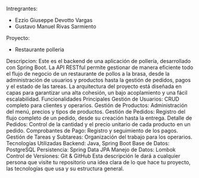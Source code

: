 Intregrantes:
- Ezzio Giuseppe Devotto Vargas
- Gustavo Manuel Rivas Sarmiento

Proyecto:
- Restaurante polleria

Descripcion:
Este es el backend de una aplicación de pollería, desarrollado con Spring Boot. La API RESTful permite gestionar de manera eficiente todo el flujo de negocio de un restaurante de pollos a la brasa, desde la administración de usuarios y productos hasta la gestión de pedidos, pagos y el estado de las tareas.
La arquitectura del proyecto está diseñada en capas para garantizar una alta cohesión, un bajo acoplamiento y una fácil escalabilidad.
Funcionalidades Principales
Gestión de Usuarios: CRUD completo para clientes y operarios.
Gestión de Productos: Administración del menú, precios y tipos de productos.
Gestión de Pedidos: Registro del flujo completo de un pedido, desde su creación hasta la entrega.
Detalle de Pedidos: Control de la cantidad y el precio unitario de cada producto en un pedido.
Comprobantes de Pago: Registro y seguimiento de los pagos.
Gestión de Tareas y Subtareas: Organización del trabajo para los operarios.
Tecnologías Utilizadas
Backend: Java, Spring Boot
Base de Datos: PostgreSQL
Persistencia: Spring Data JPA
Manejo de Datos: Lombok
Control de Versiones: Git & GitHub
Esta descripción le dará a cualquier persona que visite tu repositorio una idea clara de lo que hace tu proyecto, las tecnologías que usa y su estructura general.